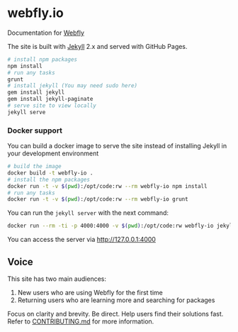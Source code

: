 # webfly.io

Documentation for [Webfly](https://webfly.io)

The site is built with [Jekyll](http://jekyllrb.com) 2.x and served with GitHub Pages.

``` bash
# install npm packages
npm install
# run any tasks
grunt
# install jekyll (You may need sudo here)
gem install jekyll
gem install jekyll-paginate
# serve site to view locally
jekyll serve
```

### Docker support

You can build a docker image to serve the site instead of installing Jekyll in
your development environment

``` bash
# build the image
docker build -t webfly-io .
# install the npm packages
docker run -t -v $(pwd):/opt/code:rw --rm webfly-io npm install
# run any tasks
docker run -t -v $(pwd):/opt/code:rw --rm webfly-io grunt
```

You can run the `jekyll server` with the next command:

``` bash
docker run --rm -ti -p 4000:4000 -v $(pwd):/opt/code:rw webfly-io jekyll serve --host 0.0.0.0
```

You can access the server via http://127.0.0.1:4000

## Voice

This site has two main audiences:

1. New users who are using Webfly for the first time
2. Returning users who are learning more and searching for packages

Focus on clarity and brevity. Be direct. Help users find their solutions fast. Refer to [CONTRIBUTING.md](https://github.com/wbfly/webfly.github.io/blob/master/CONTRIBUTING.md) for more information.
